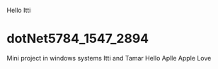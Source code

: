 Hello Itti
# dotNet5784_1547_2894
Mini project in windows systems Itti and Tamar
Hello Aplle
Apple Love